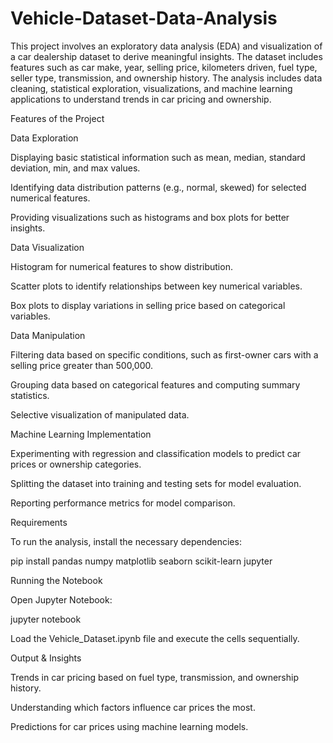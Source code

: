 # Vehicle-Dataset-Data-Analysis
This project involves an exploratory data analysis (EDA) and visualization of a car dealership dataset to derive meaningful insights. The dataset includes features such as car make, year, selling price, kilometers driven, fuel type, seller type, transmission, and ownership history. The analysis includes data cleaning, statistical exploration, visualizations, and machine learning applications to understand trends in car pricing and ownership.

Features of the Project

Data Exploration

Displaying basic statistical information such as mean, median, standard deviation, min, and max values.

Identifying data distribution patterns (e.g., normal, skewed) for selected numerical features.

Providing visualizations such as histograms and box plots for better insights.

Data Visualization

Histogram for numerical features to show distribution.

Scatter plots to identify relationships between key numerical variables.

Box plots to display variations in selling price based on categorical variables.

Data Manipulation

Filtering data based on specific conditions, such as first-owner cars with a selling price greater than 500,000.

Grouping data based on categorical features and computing summary statistics.

Selective visualization of manipulated data.

Machine Learning Implementation

Experimenting with regression and classification models to predict car prices or ownership categories.

Splitting the dataset into training and testing sets for model evaluation.

Reporting performance metrics for model comparison.

Requirements

To run the analysis, install the necessary dependencies:

pip install pandas numpy matplotlib seaborn scikit-learn jupyter

Running the Notebook

Open Jupyter Notebook:

jupyter notebook

Load the Vehicle_Dataset.ipynb file and execute the cells sequentially.

Output & Insights

Trends in car pricing based on fuel type, transmission, and ownership history.

Understanding which factors influence car prices the most.

Predictions for car prices using machine learning models.
